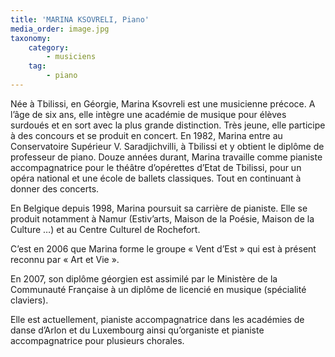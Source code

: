 ```yaml
---
title: 'MARINA KSOVRELI, Piano'
media_order: image.jpg
taxonomy:
    category:
        - musiciens
    tag:
        - piano
---
```


Née à Tbilissi, en Géorgie, Marina Ksovreli est une musicienne précoce. A l’âge de six ans, elle intègre une académie de musique pour élèves surdoués et en sort avec la plus grande distinction.
Très jeune, elle participe à des concours et se produit en concert.
En 1982, Marina entre au Conservatoire Supérieur V. Saradjichvilli, à Tbilissi et y obtient le diplôme de professeur de piano.
Douze années durant, Marina travaille comme pianiste accompagnatrice pour le théâtre d’opérettes d’Etat de Tbilissi, pour un opéra national et une école de ballets classiques. Tout en continuant à donner des concerts.

En Belgique depuis 1998, Marina poursuit sa carrière de pianiste. Elle se produit notamment à Namur (Estiv’arts, Maison de la Poésie, Maison de la Culture …) et au Centre Culturel de Rochefort.

C’est en 2006 que Marina forme le groupe « Vent d’Est » qui est à présent reconnu par « Art et Vie ».

En 2007, son diplôme géorgien est assimilé par le Ministère de la Communauté Française à un diplôme de licencié en musique (spécialité claviers).

Elle est actuellement, pianiste accompagnatrice dans les académies de danse d’Arlon et du Luxembourg ainsi qu’organiste et pianiste accompagnatrice pour plusieurs chorales.
